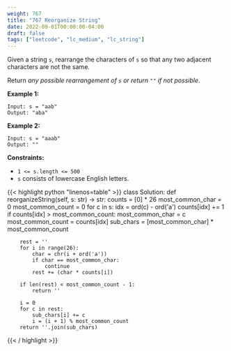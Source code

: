 ```yaml
---
weight: 767
title: "767 Reorganize String"
date: 2022-09-01T00:00:00-04:00
draft: false
tags: ["leetcode", "lc_medium", "lc_string"]
---
```


Given a string `s`, rearrange the characters of `s` so that any two adjacent characters are not the same.

Return _any possible rearrangement of `s` or return `""` if not possible_.

**Example 1:**
```
Input: s = "aab"
Output: "aba"
```
**Example 2:**
```
Input: s = "aaab"
Output: ""
```

**Constraints:**
- `1 <= s.length <= 500`
- `s` consists of lowercase English letters.

<div class="tabs"></div>
<div class="tab-content">
<div id="python" class="lang">
{{< highlight python "linenos=table" >}}
class Solution:
    def reorganizeString(self, s: str) -> str:
        counts = [0] * 26
        most_common_char = 0
        most_common_count = 0
        for c in s:
            idx = ord(c) - ord('a')
            counts[idx] += 1
            if counts[idx] > most_common_count:
                most_common_char = c
                most_common_count = counts[idx]
        sub_chars = [most_common_char] * most_common_count
        
        rest = ''
        for i in range(26):
            char = chr(i + ord('a'))
            if char == most_common_char:
                continue
            rest += (char * counts[i])
            
        if len(rest) < most_common_count - 1:
            return ''
        
        i = 0
        for c in rest:
            sub_chars[i] += c
            i = (i + 1) % most_common_count
        return ''.join(sub_chars)
{{< / highlight >}}
</div>
</div>
